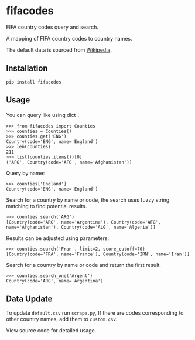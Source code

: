 # fifacodes

FIFA country codes query and search.

A mapping of FIFA country codes to country names.

The default data is sourced from [Wikipedia](https://en.wikipedia.org/wiki/List_of_FIFA_country_codes).

## Installation

```
pip install fifacodes
```

## Usage

You can query like using dict：

```pycon
>>> from fifacodes import Counties
>>> counties = Counties()
>>> counties.get('ENG')
Country(code='ENG', name='England')
>>> len(counties)
211
>>> list(counties.items())[0]
('AFG', Country(code='AFG', name='Afghanistan'))
```

Query by name:

```pycon
>>> counties['England']
Country(code='ENG', name='England')
```

Search for a country by name or code, the search uses fuzzy string matching to find potential results.

```pycon
>>> counties.search('ARG')
[Country(code='ARG', name='Argentina'), Country(code='AFG', name='Afghanistan'), Country(code='ALG', name='Algeria')]
```

Results can be adjusted using parameters:

```pycon
>>> counties.search('Fran', limit=2, score_cutoff=70)
[Country(code='FRA', name='France'), Country(code='IRN', name='Iran')]
```

Search for a country by name or code and return the first result.

```pycon
>>> counties.search_one('Argent')
Country(code='ARG', name='Argentina')
```

## Data Update

To update `default.csv` run `scrape.py`, If there are codes corresponding to other country names, add them to `custom.csv`.

View source code for detailed usage.
